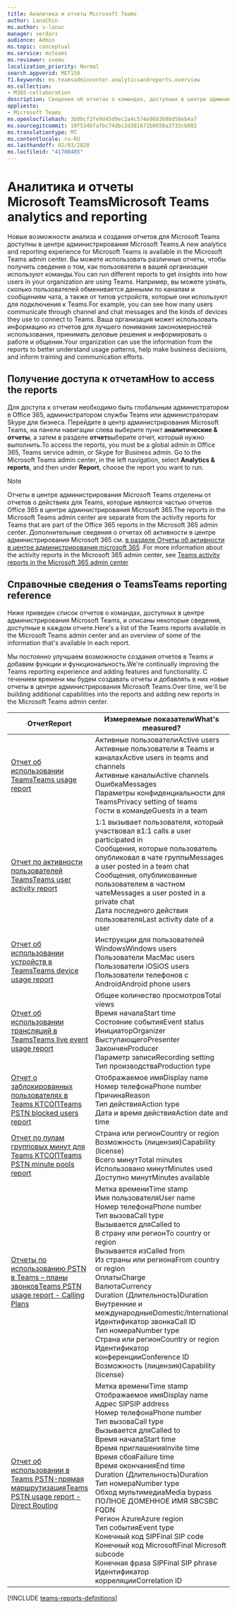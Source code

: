 ```yaml
---
title: Аналитика и отчеты Microsoft Teams
author: LanaChin
ms.author: v-lanac
manager: serdars
audience: Admin
ms.topic: conceptual
ms.service: msteams
ms.reviewer: svemu
localization_priority: Normal
search.appverid: MET150
f1.keywords: ms.teamsadmincenter.analyticsandreports.overview
ms.collection:
- M365-collaboration
description: Сведения об отчетах о командах, доступных в центре администрирования Microsoft Teams.
appliesto:
- Microsoft Teams
ms.openlocfilehash: 3b0bcf2fe9d45d9ec2a4c574e9683688d58eb4a7
ms.sourcegitcommit: 19f534bfafbc74dbc2d381672b0650a3733cb982
ms.translationtype: MT
ms.contentlocale: ru-RU
ms.lasthandoff: 02/03/2020
ms.locfileid: "41708485"
---
```

# <a name="microsoft-teams-analytics-and-reporting"></a><span data-ttu-id="95654-103">Аналитика и отчеты Microsoft Teams</span><span class="sxs-lookup"><span data-stu-id="95654-103">Microsoft Teams analytics and reporting</span></span>

<span data-ttu-id="95654-104">Новые возможности анализа и создания отчетов для Microsoft Teams доступны в центре администрирования Microsoft Teams.</span><span class="sxs-lookup"><span data-stu-id="95654-104">A new analytics and reporting experience for Microsoft Teams is available in the Microsoft Teams admin center.</span></span> <span data-ttu-id="95654-105">Вы можете использовать различные отчеты, чтобы получить сведения о том, как пользователи в вашей организации используют команды.</span><span class="sxs-lookup"><span data-stu-id="95654-105">You can run different reports to get insights into how users in your organization are using Teams.</span></span> <span data-ttu-id="95654-106">Например, вы можете узнать, сколько пользователей обменивается данными по каналам и сообщениям чата, а также от типов устройств, которые они используют для подключения к Teams.</span><span class="sxs-lookup"><span data-stu-id="95654-106">For example, you can see how many users communicate through channel and chat messages and the kinds of devices they use to connect to Teams.</span></span> <span data-ttu-id="95654-107">Ваша организация может использовать информацию из отчетов для лучшего понимания закономерностей использования, принимать деловые решения и информировать о работе и общении.</span><span class="sxs-lookup"><span data-stu-id="95654-107">Your organization can use the information from the reports to better understand usage patterns, help make business decisions, and inform training and communication efforts.</span></span>

## <a name="how-to-access-the-reports"></a><span data-ttu-id="95654-108">Получение доступа к отчетам</span><span class="sxs-lookup"><span data-stu-id="95654-108">How to access the reports</span></span>

<span data-ttu-id="95654-109">Для доступа к отчетам необходимо быть глобальным администратором в Office 365, администратором службы Teams или администраторам Skype для бизнеса.  Перейдите в центр администрирования Microsoft Teams, на панели навигации слева выберите пункт **аналитические & отчеты**, а затем в разделе **отчет**выберите отчет, который нужно выполнить.</span><span class="sxs-lookup"><span data-stu-id="95654-109">To access the reports, you must be a global admin in Office 365, Teams service admin, or Skype for Business admin.  Go to the Microsoft Teams admin center, in the left navigation, select **Analytics & reports**, and then under **Report**, choose the report you want to run.</span></span>

> [!NOTE]
> <span data-ttu-id="95654-110">Отчеты в центре администрирования Microsoft Teams отделены от отчетов о действиях для Teams, которые являются частью отчетов Office 365 в центре администрирования Microsoft 365.</span><span class="sxs-lookup"><span data-stu-id="95654-110">The reports in the Microsoft Teams admin center are separate from the activity reports for Teams that are part of the Office 365 reports in the Microsoft 365 admin center.</span></span> <span data-ttu-id="95654-111">Дополнительные сведения о отчетах об активности в центре администрирования Microsoft 365 см. [в разделе Отчеты об активности в центре администрирования microsoft 365](../teams-activity-reports.md) .</span><span class="sxs-lookup"><span data-stu-id="95654-111">For more information about the activity reports in the Microsoft 365 admin center, see [Teams activity reports in the Microsoft 365 admin center](../teams-activity-reports.md)</span></span>

## <a name="teams-reporting-reference"></a><span data-ttu-id="95654-112">Справочные сведения о Teams</span><span class="sxs-lookup"><span data-stu-id="95654-112">Teams reporting reference</span></span>

<span data-ttu-id="95654-113">Ниже приведен список отчетов о командах, доступных в центре администрирования Microsoft Teams, и описаны некоторые сведения, доступные в каждом отчете.</span><span class="sxs-lookup"><span data-stu-id="95654-113">Here's a list of the Teams reports available in the Microsoft Teams admin center and an overview of some of the information that's available in each report.</span></span>

<span data-ttu-id="95654-114">Мы постоянно улучшаем возможности создания отчетов в Teams и добавим функции и функциональность.</span><span class="sxs-lookup"><span data-stu-id="95654-114">We're continually improving the Teams reporting experience and adding features and functionality.</span></span> <span data-ttu-id="95654-115">С течением времени мы будем создавать отчеты и добавлять в них новые отчеты в центре администрирования Microsoft Teams.</span><span class="sxs-lookup"><span data-stu-id="95654-115">Over time, we'll be building additional capabilities into the reports and adding new reports in the Microsoft Teams admin center.</span></span>

|<span data-ttu-id="95654-116">Отчет</span><span class="sxs-lookup"><span data-stu-id="95654-116">Report</span></span>  |<span data-ttu-id="95654-117">Измеряемые показатели</span><span class="sxs-lookup"><span data-stu-id="95654-117">What's measured?</span></span> |
|---------|---------|
|[<span data-ttu-id="95654-118">Отчет об использовании Teams</span><span class="sxs-lookup"><span data-stu-id="95654-118">Teams usage report</span></span>](teams-usage-report.md)  |  <span data-ttu-id="95654-119">Активные пользователи</span><span class="sxs-lookup"><span data-stu-id="95654-119">Active users</span></span><br/><span data-ttu-id="95654-120">Активные пользователи в Teams и каналах</span><span class="sxs-lookup"><span data-stu-id="95654-120">Active users in teams and channels</span></span><br/><span data-ttu-id="95654-121">Активные каналы</span><span class="sxs-lookup"><span data-stu-id="95654-121">Active channels</span></span><br/><span data-ttu-id="95654-122">Ошибка</span><span class="sxs-lookup"><span data-stu-id="95654-122">Messages</span></span><br/><span data-ttu-id="95654-123">Параметры конфиденциальности для Teams</span><span class="sxs-lookup"><span data-stu-id="95654-123">Privacy setting of  teams</span></span><br/><span data-ttu-id="95654-124">Гости в команде</span><span class="sxs-lookup"><span data-stu-id="95654-124">Guests in a team</span></span>   |
|[<span data-ttu-id="95654-125">Отчет по активности пользователей Teams</span><span class="sxs-lookup"><span data-stu-id="95654-125">Teams user activity report</span></span>](user-activity-report.md)  |  <span data-ttu-id="95654-126">1:1 вызывает пользователя, который участвовал в</span><span class="sxs-lookup"><span data-stu-id="95654-126">1:1 calls a user participated in</span></span><br/><span data-ttu-id="95654-127">Сообщения, которые пользователь опубликовал в чате группы</span><span class="sxs-lookup"><span data-stu-id="95654-127">Messages a user posted in a team chat</span></span><br/><span data-ttu-id="95654-128">Сообщения, опубликованные пользователем в частном чате</span><span class="sxs-lookup"><span data-stu-id="95654-128">Messages a user posted in a private chat</span></span><br/><span data-ttu-id="95654-129">Дата последнего действия пользователя</span><span class="sxs-lookup"><span data-stu-id="95654-129">Last activity date of a user</span></span>     |
|[<span data-ttu-id="95654-130">Отчет об использовании устройств в Teams</span><span class="sxs-lookup"><span data-stu-id="95654-130">Teams device usage report</span></span>](device-usage-report.md)   |  <span data-ttu-id="95654-131">Инструкции для пользователей Windows</span><span class="sxs-lookup"><span data-stu-id="95654-131">Windows users</span></span><br/><span data-ttu-id="95654-132">Пользователи Mac</span><span class="sxs-lookup"><span data-stu-id="95654-132">Mac users</span></span><br/><span data-ttu-id="95654-133">Пользователи iOS</span><span class="sxs-lookup"><span data-stu-id="95654-133">iOS users</span></span><br/><span data-ttu-id="95654-134">Пользователи телефонов с Android</span><span class="sxs-lookup"><span data-stu-id="95654-134">Android phone users</span></span>     |
|[<span data-ttu-id="95654-135">Отчет об использовании трансляций в Teams</span><span class="sxs-lookup"><span data-stu-id="95654-135">Teams live event usage report</span></span>](teams-live-event-usage-report.md)   |  <span data-ttu-id="95654-136">Общее количество просмотров</span><span class="sxs-lookup"><span data-stu-id="95654-136">Total views</span></span><br><span data-ttu-id="95654-137">Время начала</span><span class="sxs-lookup"><span data-stu-id="95654-137">Start time</span></span><br><span data-ttu-id="95654-138">Состояние события</span><span class="sxs-lookup"><span data-stu-id="95654-138">Event status</span></span><br><span data-ttu-id="95654-139">Инициатор</span><span class="sxs-lookup"><span data-stu-id="95654-139">Organizer</span></span><br><span data-ttu-id="95654-140">Выступающего</span><span class="sxs-lookup"><span data-stu-id="95654-140">Presenter</span></span><br><span data-ttu-id="95654-141">Закончен</span><span class="sxs-lookup"><span data-stu-id="95654-141">Producer</span></span><br><span data-ttu-id="95654-142">Параметр записи</span><span class="sxs-lookup"><span data-stu-id="95654-142">Recording setting</span></span><br><span data-ttu-id="95654-143">Тип производства</span><span class="sxs-lookup"><span data-stu-id="95654-143">Production type</span></span>    |
|[<span data-ttu-id="95654-144">Отчет о заблокированных пользователях в Teams КТСОП</span><span class="sxs-lookup"><span data-stu-id="95654-144">Teams PSTN blocked users report</span></span>](pstn-blocked-users-report.md)   |  <span data-ttu-id="95654-145">Отображаемое имя</span><span class="sxs-lookup"><span data-stu-id="95654-145">Display name</span></span><br><span data-ttu-id="95654-146">Номер телефона</span><span class="sxs-lookup"><span data-stu-id="95654-146">Phone number</span></span><br><span data-ttu-id="95654-147">Причина</span><span class="sxs-lookup"><span data-stu-id="95654-147">Reason</span></span><br><span data-ttu-id="95654-148">Тип действия</span><span class="sxs-lookup"><span data-stu-id="95654-148">Action type</span></span><br><span data-ttu-id="95654-149">Дата и время действия</span><span class="sxs-lookup"><span data-stu-id="95654-149">Action date and time</span></span>   |
|[<span data-ttu-id="95654-150">Отчет по пулам групповых минут для Teams КТСОП</span><span class="sxs-lookup"><span data-stu-id="95654-150">Teams PSTN minute pools report</span></span>](pstn-minute-pools-report.md) |  <span data-ttu-id="95654-151">Страна или регион</span><span class="sxs-lookup"><span data-stu-id="95654-151">Country or region</span></span><br><span data-ttu-id="95654-152">Возможность (лицензия)</span><span class="sxs-lookup"><span data-stu-id="95654-152">Capability (license)</span></span> <br><span data-ttu-id="95654-153">Всего минут</span><span class="sxs-lookup"><span data-stu-id="95654-153">Total minutes</span></span><br><span data-ttu-id="95654-154">Использовано минут</span><span class="sxs-lookup"><span data-stu-id="95654-154">Minutes used</span></span><br><span data-ttu-id="95654-155">Доступно минут</span><span class="sxs-lookup"><span data-stu-id="95654-155">Minutes available</span></span>|
|[<span data-ttu-id="95654-156">Отчеты по использованию PSTN в Teams – планы звонков</span><span class="sxs-lookup"><span data-stu-id="95654-156">Teams PSTN usage report - Calling Plans</span></span>](pstn-usage-report.md#calling-plans)|  <span data-ttu-id="95654-157">Метка времени</span><span class="sxs-lookup"><span data-stu-id="95654-157">Time stamp</span></span><br><span data-ttu-id="95654-158">Имя пользователя</span><span class="sxs-lookup"><span data-stu-id="95654-158">User name</span></span><br><span data-ttu-id="95654-159">Номер телефона</span><span class="sxs-lookup"><span data-stu-id="95654-159">Phone number</span></span><br><span data-ttu-id="95654-160">Тип вызова</span><span class="sxs-lookup"><span data-stu-id="95654-160">Call type</span></span> <br><span data-ttu-id="95654-161">Вызывается для</span><span class="sxs-lookup"><span data-stu-id="95654-161">Called to</span></span><br><span data-ttu-id="95654-162">В страну или регион</span><span class="sxs-lookup"><span data-stu-id="95654-162">To country or region</span></span> <br><span data-ttu-id="95654-163">Вызывается из</span><span class="sxs-lookup"><span data-stu-id="95654-163">Called from</span></span> <br><span data-ttu-id="95654-164">Из страны или региона</span><span class="sxs-lookup"><span data-stu-id="95654-164">From country or region</span></span><br><span data-ttu-id="95654-165">Оплаты</span><span class="sxs-lookup"><span data-stu-id="95654-165">Charge</span></span><br><span data-ttu-id="95654-166">Валюта</span><span class="sxs-lookup"><span data-stu-id="95654-166">Currency</span></span><br><span data-ttu-id="95654-167">Duration (Длительность)</span><span class="sxs-lookup"><span data-stu-id="95654-167">Duration</span></span><br><span data-ttu-id="95654-168">Внутренние и международные</span><span class="sxs-lookup"><span data-stu-id="95654-168">Domestic/International</span></span><br><span data-ttu-id="95654-169">Идентификатор звонка</span><span class="sxs-lookup"><span data-stu-id="95654-169">Call ID</span></span><br><span data-ttu-id="95654-170">Тип номера</span><span class="sxs-lookup"><span data-stu-id="95654-170">Number type</span></span><br><span data-ttu-id="95654-171">Страна или регион</span><span class="sxs-lookup"><span data-stu-id="95654-171">Country or region</span></span><br><span data-ttu-id="95654-172">Идентификатор конференции</span><span class="sxs-lookup"><span data-stu-id="95654-172">Conference ID</span></span><br><span data-ttu-id="95654-173">Возможность (лицензия)</span><span class="sxs-lookup"><span data-stu-id="95654-173">Capability (license)</span></span>|
|[<span data-ttu-id="95654-174">Отчет об использовании в Teams PSTN-прямая маршрутизация</span><span class="sxs-lookup"><span data-stu-id="95654-174">Teams PSTN usage report - Direct Routing</span></span>](pstn-usage-report.md#direct-routing)  |  <span data-ttu-id="95654-175">Метка времени</span><span class="sxs-lookup"><span data-stu-id="95654-175">Time stamp</span></span><br><span data-ttu-id="95654-176">Отображаемое имя</span><span class="sxs-lookup"><span data-stu-id="95654-176">Display name</span></span><br><span data-ttu-id="95654-177">Адрес SIP</span><span class="sxs-lookup"><span data-stu-id="95654-177">SIP address</span></span><br><span data-ttu-id="95654-178">Номер телефона</span><span class="sxs-lookup"><span data-stu-id="95654-178">Phone number</span></span> <br><span data-ttu-id="95654-179">Тип вызова</span><span class="sxs-lookup"><span data-stu-id="95654-179">Call type</span></span><br><span data-ttu-id="95654-180">Вызывается для</span><span class="sxs-lookup"><span data-stu-id="95654-180">Called to</span></span><br><span data-ttu-id="95654-181">Время начала</span><span class="sxs-lookup"><span data-stu-id="95654-181">Start time</span></span><br><span data-ttu-id="95654-182">Время приглашения</span><span class="sxs-lookup"><span data-stu-id="95654-182">Invite time</span></span><br><span data-ttu-id="95654-183">Время сбоя</span><span class="sxs-lookup"><span data-stu-id="95654-183">Failure time</span></span><br><span data-ttu-id="95654-184">Время окончания</span><span class="sxs-lookup"><span data-stu-id="95654-184">End time</span></span><br><span data-ttu-id="95654-185">Duration (Длительность)</span><span class="sxs-lookup"><span data-stu-id="95654-185">Duration</span></span><br><span data-ttu-id="95654-186">Тип номера</span><span class="sxs-lookup"><span data-stu-id="95654-186">Number type</span></span><br><span data-ttu-id="95654-187">Обход мультимедиа</span><span class="sxs-lookup"><span data-stu-id="95654-187">Media bypass</span></span><br><span data-ttu-id="95654-188">ПОЛНОЕ ДОМЕННОЕ ИМЯ SBC</span><span class="sxs-lookup"><span data-stu-id="95654-188">SBC FQDN</span></span><br><span data-ttu-id="95654-189">Регион Azure</span><span class="sxs-lookup"><span data-stu-id="95654-189">Azure region</span></span><br><span data-ttu-id="95654-190">Тип события</span><span class="sxs-lookup"><span data-stu-id="95654-190">Event type</span></span><br><span data-ttu-id="95654-191">Конечный код SIP</span><span class="sxs-lookup"><span data-stu-id="95654-191">Final SIP code</span></span><br><span data-ttu-id="95654-192">Конечный код Microsoft</span><span class="sxs-lookup"><span data-stu-id="95654-192">Final Microsoft subcode</span></span><br><span data-ttu-id="95654-193">Конечная фраза SIP</span><span class="sxs-lookup"><span data-stu-id="95654-193">Final SIP phrase</span></span><br><span data-ttu-id="95654-194">Идентификатор корреляции</span><span class="sxs-lookup"><span data-stu-id="95654-194">Correlation ID</span></span>  |

[!INCLUDE [teams-reports-definitions](../includes/teams-reports-definitions.md)]
